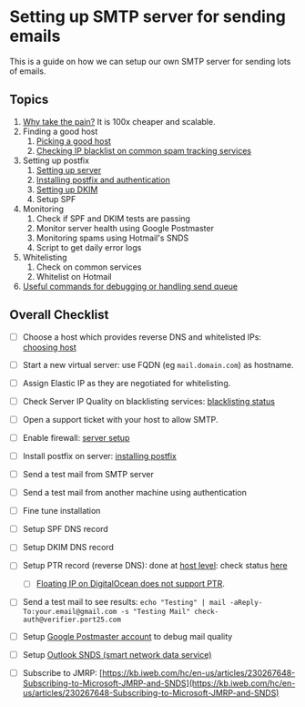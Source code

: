 # Setting up SMTP server for sending emails

This is a guide on how we can setup our own SMTP server for sending lots of emails.


## Topics

1. [Why take the pain?](./why-smtp.md) It is 100x cheaper and scalable.
2. Finding a good host
    1. [Picking a good host](./choosing-host.md)
    2. [Checking IP blacklist on common spam tracking services](./blacklist-status.md)
3. Setting up postfix
    1. [Setting up server](./server-setup.md)
    2. [Installing postfix and authentication](./setting-up-postfix.md)
    3. [Setting up DKIM](./setting-up-dkim.md)
    4. Setup SPF
4. Monitoring
    1. Check if SPF and DKIM tests are passing
    2. Monitor server health using Google Postmaster
    3. Monitoring spams using Hotmail's SNDS
    4. Script to get daily error logs
5. Whitelisting
    1. Check on common services
    2. Whitelist on Hotmail
6. [Useful commands for debugging or handling send queue](./postfix-commands.md)


## Overall Checklist
- [ ] Choose a host which provides reverse DNS and whitelisted IPs: [choosing host](./choosing-host.md)
- [ ] Start a new virtual server: use FQDN (eg `mail.domain.com`) as hostname.
- [ ]  Assign Elastic IP as they are negotiated for whitelisting.
- [ ]  Check Server IP Quality on blacklisting services: [blacklisting status](./blacklisting-status.md)

- [ ] Open a support ticket with your host to allow SMTP.
- [ ] Enable firewall: [server setup](./server-setup.md)
- [ ] Install postfix on server: [installing postfix](./setting-up-postfix.md)
- [ ] Send a test mail from SMTP server
- [ ] Send a test mail from another machine using authentication

- [ ] Fine tune installation
- [ ] Setup SPF DNS record
- [ ] Setup DKIM DNS record
- [ ] Setup PTR record (reverse DNS): done at [host level](http://joshua5201.github.io/blog/2015/06/06/setting-up-reverse-dns-ptr-record-in-digitalocean/): check status [here](https://mxtoolbox.com/SuperTool.aspx?action=ptr%3a159.65.157.119&run=toolpage#)
    - [ ]  [Floating IP on DigitalOcean does not support PTR](https://www.digitalocean.com/community/questions/how-do-i-set-the-ptr-for-a-floating-ip).
- [ ]  Send a test mail to see results: `echo "Testing" | mail -aReply-To:your.email@gmail.com -s "Testing Mail" check-auth@verifier.port25.com`

- [ ]  Setup [Google Postmaster account](https://postmaster.google.com/u/0/dashboards#do=screener.in&st=domainReputation&dr=7) to debug mail quality
- [ ]  Setup [Outlook SNDS (smart network data service)](https://sendersupport.olc.protection.outlook.com/snds/index.aspx?wa=wsignin1.0)
- [ ]  Subscribe to JMRP: [https://kb.iweb.com/hc/en-us/articles/230267648-Subscribing-to-Microsoft-JMRP-and-SNDS](https://kb.iweb.com/hc/en-us/articles/230267648-Subscribing-to-Microsoft-JMRP-and-SNDS)

